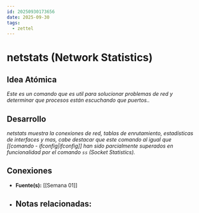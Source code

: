 ```yaml
---
id: 20250930173656
date: 2025-09-30
tags:
  - zettel
---
```

# netstats (Network Statistics)

## Idea Atómica
*Este es un comando que es util para solucionar problemas de red y determinar que procesos están escuchando que puertos..*

## Desarrollo
*netstats muestra la conexiones de red, tablas de enrutamiento, estadísticas de interfaces y mas, cabe destacar que este comando al igual que [[comando - ifconfig|ifconfig]] han sido parcialmente superados en funcionalidad por el comando `ss` (Socket Statistics).*

## Conexiones
- **Fuente(s):** [[Semana 01]]
- **Notas relacionadas:**
  - 
